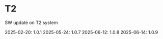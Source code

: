 # T2
SW update on T2 system

2025-02-20: 1.0.1
2025-05-24: 1.0.7
2025-06-12: 1.0.8
2025-06-14: 1.0.9
